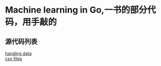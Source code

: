 # Machine learning in Go,一书的部分代码，用手敲的

## 源代码列表
 [handing data](ml/read_data) <br>
 [csv files](ml/read_csv)